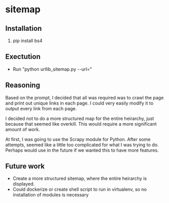 # sitemap

## Installation
1. pip install bs4

## Exectution
* Run "python urllib_sitemap.py --url=<url of the site to crawl>"

## Reasoning
Based on the prompt, I decided that all was required was to crawl the page
and print out unique links in each page. I could very easily modify it to 
output every link from each page.

I decided not to do a more structured map for the entire heirarchy, just 
because that seemed like overkill. This would require a more significant 
amount of work.

At first, I was going to use the Scrapy module for Python. After some 
attempts, seemed like a little too complicated for what I was trying to do. 
Perhaps would use in the future if we wanted this to have more features.

## Future work
* Create a more structured sitemap, where the entire heirarchy is displayed.
* Could dockerize or create shell script to run in virtualenv, so no 
installation of modules is necessary